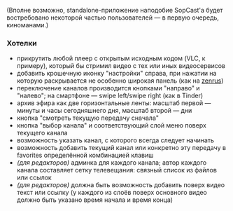 (Вполне возможно, standalone-приложение наподобие SopCast'a будет востребовано некоторой частью пользователей — в первую очередь, киноманами.)

### Хотелки


* прикрутить любой плеер с открытым исходным кодом (VLC, к примеру), который бы стримил видео с тех или иных видеосервисов
* добавить крошечную иконку "настройки" справа, при нажатии на которую раскрывается не особенно широкая панель (как на [zenrus](http://zenrus.ru))
* переключение каналов производится кнопками "направо" и "налево"; на смартфоне — swipe left/swipe right (как в Tinder)
* архив эфира как две горизонтальные ленты: масштаб первой — минуты и часы сегодняшнего дня, масштаб второй — дни
* кнопка "смотреть текущую передачу сначала"
* кнопка "выбор канала" и соответствующий слой меню поверх текущего канала
* возможность указать канал, с которого всегда следует начинать
* возможность добавить текущий канал или конкретно эту передачу в favorites определённой комбинацией клавиш
* *(для редакторов)* админка для каждого канала; автор каждого канала составляет сетку телевещания: связный список из файлов или ссылок
* *(для редакторов)* должна быть возможность добавить поверх видео текст или ссылку (у каждого из слоёв поверх основного видео должно быть указано время начала и время конца)
